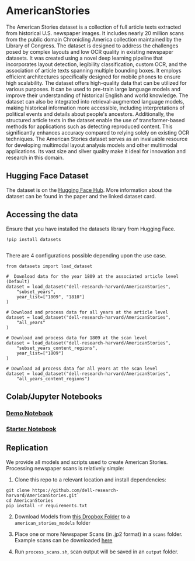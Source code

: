 # AmericanStories
 
 The American Stories dataset is a collection of full article texts extracted from historical U.S. newspaper images. It includes nearly 20 million scans from the public domain Chronicling America collection maintained by the Library of Congress. The dataset is designed to address the challenges posed by complex layouts and low OCR quality in existing newspaper datasets.
 It was created using a novel deep learning pipeline that incorporates layout detection, legibility classification, custom OCR, and the association of article texts spanning multiple bounding boxes. It employs efficient architectures specifically designed for mobile phones to ensure high scalability.
 The dataset offers high-quality data that can be utilized for various purposes. It can be used to pre-train large language models and improve their understanding of historical English and world knowledge. 
 The dataset can also be integrated into retrieval-augmented language models, making historical information more accessible, including interpretations of political events and details about people's ancestors.
 Additionally, the structured article texts in the dataset enable the use of transformer-based methods for applications such as detecting reproduced content. This significantly enhances accuracy compared to relying solely on existing OCR techniques.
 The American Stories dataset serves as an invaluable resource for developing multimodal layout analysis models and other multimodal applications. Its vast size and silver quality make it ideal for innovation and research in this domain.
 
 ## Hugging Face Dataset
The dataset is on the [Hugging Face Hub](https://huggingface.co/datasets/dell-research-harvard/AmericanStories). More information about the dataset can be found in the paper and the linked dataset card. 
 
 ## Accessing the data
 Ensure that you have installed the datasets library from Hugging Face.  
 
```
!pip install datasets
 
```
 
 There are 4 configurations possible depending upon the use case. 
 
```
from datasets import load_dataset

#  Download data for the year 1809 at the associated article level (Default)
dataset = load_dataset("dell-research-harvard/AmericanStories",
    "subset_years",
    year_list=["1809", "1810"]
)

# Download and process data for all years at the article level
dataset = load_dataset("dell-research-harvard/AmericanStories",
    "all_years"
)

# Download and process data for 1809 at the scan level
dataset = load_dataset("dell-research-harvard/AmericanStories",
    "subset_years_content_regions",
    year_list=["1809"]
)

# Download ad process data for all years at the scan level
dataset = load_dataset("dell-research-harvard/AmericanStories",
    "all_years_content_regions")

```

## Colab/Jupyter Notebooks

### [Demo Notebook](https://colab.research.google.com/drive/1ifzTDNDtfrrTy-i7uaq3CALwIWa7GB9A?ts=648b98bf)

### [Starter Notebook](https://colab.research.google.com/drive/1S5FfPV1vO0fSJl7NPI48dZxoVSSxbkG_?usp=sharing)

## Replication

We provide all models and scripts used to create American Stories. Processing newspaper scans is relatively simple: 

1. Clone this repo to a relevant location and install dependencies:

```
git clone https://github.com/dell-research-harvard/AmericanStories.git`
cd AmericanStories
pip install -r requirements.txt
```

2. Download Models from [this Dropbox Folder](https://www.dropbox.com/sh/sfaf1nmuji9yhu6/AAAj1UGrPmCWFJUiTSP41ihpa?dl=0) to a `american_stories_models` folder

3. Place one or more Newspaper Scans (in .jp2 format) in a `scans` folder. Example scans can be downloaded [here](https://chroniclingamerica.loc.gov/data/batches/ak_albatross_ver01/data/sn84020657/00279526685/1917010301/)

4. Run `process_scans.sh`, scan output will be saved in an `output` folder. 


